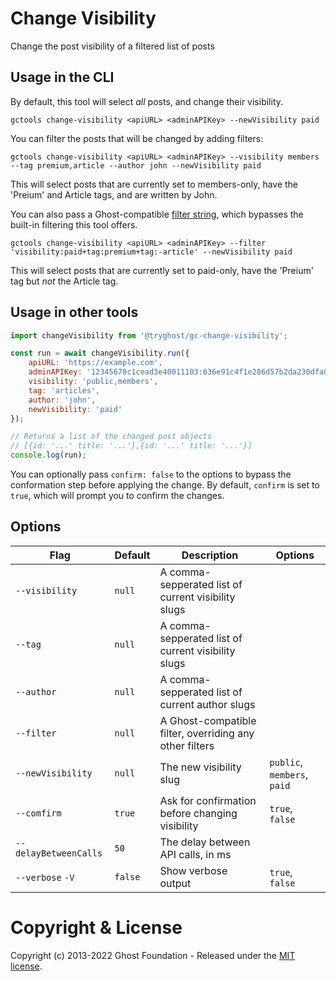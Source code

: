 # Change Visibility

Change the post visibility of a filtered list of posts

## Usage in the CLI

By default, this tool will select _all_ posts, and change their visibility.

```
gctools change-visibility <apiURL> <adminAPIKey> --newVisibility paid
```

You can filter the posts that will be changed by adding filters:

```
gctools change-visibility <apiURL> <adminAPIKey> --visibility members --tag premium,article --author john --newVisibility paid
```

This will select posts that are currently set to members-only, have the 'Preium' and Article tags, and are written by John.

You can also pass a Ghost-compatible [filter string](https://ghost.org/docs/content-api/#filtering), which bypasses the built-in filtering this tool offers.

```
gctools change-visibility <apiURL> <adminAPIKey> --filter 'visibility:paid+tag:premium+tag:-article' --newVisibility paid
```

This will select posts that are currently set to paid-only, have the 'Preium' tag but _not_ the Article tag.


## Usage in other tools

```js
import changeVisibility from '@tryghost/gc-change-visibility';

const run = await changeVisibility.run({
    apiURL: 'https://example.com',
    adminAPIKey: '12345678c1cead3e40011103:636e91c4f1e286d57b2da230dfa076915247cdc41c6c6ab491e3c32a44afa8a7',
    visibility: 'public,members',
    tag: 'articles',
    author: 'john',
    newVisibility: 'paid'
});

// Returns a list of the changed post objects
// [{id: '...' title: '...'},{id: '...' title: '...'}]
console.log(run);
```

You can optionally pass `confirm: false` to the options to bypass the conformation step before applying the change. By default, `confirm` is set to `true`, which will prompt you to confirm the changes.


## Options

| Flag                  | Default | Description                                             | Options                     |
| --------------------- | ------- | ------------------------------------------------------- | --------------------------- |
| `--visibility`        | `null`  | A comma-sepperated list of current visibility slugs     |                             |
| `--tag`               | `null`  | A comma-sepperated list of current visibility slugs     |                             |
| `--author`            | `null`  | A comma-sepperated list of current author slugs         |                             |
| `--filter`            | `null`  | A Ghost-compatible filter, overriding any other filters |                             |
| `--newVisibility`     | `null`  | The new visibility slug                                 | `public`, `members`, `paid` |
| `--comfirm`           | `true`  | Ask for confirmation before changing visibility         | `true`, `false`             |
| `--delayBetweenCalls` | `50`  | The delay between API calls, in ms                      |                             |
| `--verbose` `-V`      | `false` | Show verbose output                                     | `true`, `false`             |


# Copyright & License

Copyright (c) 2013-2022 Ghost Foundation - Released under the [MIT license](LICENSE).
